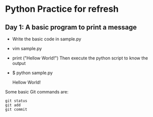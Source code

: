 # Python Practice for refresh 

## Day 1: A basic program to print a message
- Write the basic code in sample.py
- vim sample.py
- print ("Hellow World!")
Then execute the python script to know the output
- $ python sample.py

    Hellow World!


Some basic Git commands are:
```
git status
git add
git commit
```
